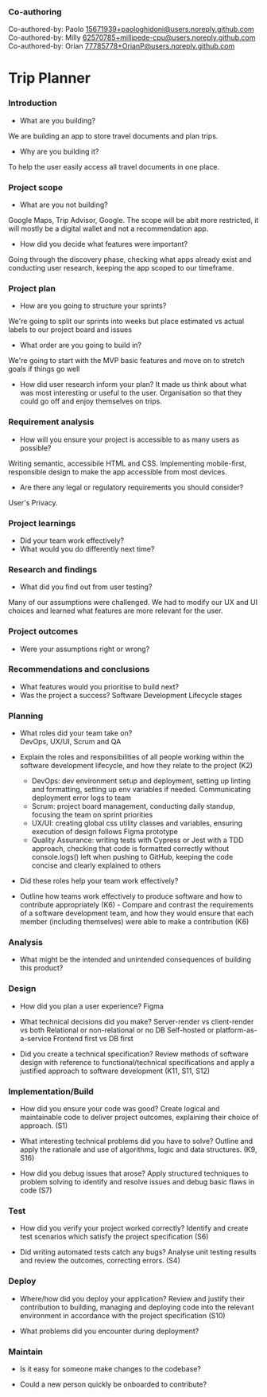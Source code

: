 ### Co-authoring

Co-authored-by: Paolo <15671939+paologhidoni@users.noreply.github.com>
Co-authored-by: Milly <62570785+millipede-cpu@users.noreply.github.com>
Co-authored-by: Orian <77785778+OrianP@users.noreply.github.com>

# Trip Planner

### Introduction

- What are you building?

We are building an app to store travel documents and plan trips.

- Why are you building it?

To help the user easily access all travel documents in one place.

### Project scope

- What are you not building?

Google Maps, Trip Advisor, Google. The scope will be abit more restricted, it will mostly be a digital wallet and not a recommendation app.

- How did you decide what features were important?

Going through the discovery phase, checking what apps already exist and conducting user research, keeping the app scoped to our timeframe.

### Project plan

- How are you going to structure your sprints?

We're going to split our sprints into weeks but place estimated vs actual labels to our project board and issues

- What order are you going to build in?

We're going to start with the MVP basic features and move on to stretch goals if things go well

- How did user research inform your plan?
  It made us think about what was most interesting or useful to the user. Organisation so that they could go off and enjoy themselves on trips.

### Requirement analysis

- How will you ensure your project is accessible to as many users as possible?

Writing semantic, accessibile HTML and CSS. Implementing mobile-first, responsible design to make the app accessible from most devices.

- Are there any legal or regulatory requirements you should consider?

User's Privacy.

### Project learnings

- Did your team work effectively?
- What would you do differently next time?

### Research and findings

- What did you find out from user testing?

Many of our assumptions were challenged.
We had to modify our UX and UI choices and learned what features are more relevant for the user.

### Project outcomes

- Were your assumptions right or wrong?

### Recommendations and conclusions

- What features would you prioritise to build next?
- Was the project a success?
  Software Development Lifecycle stages

### Planning

- What roles did your team take on?  
  DevOps, UX/UI, Scrum and QA

- Explain the roles and responsibilities of all people working within the software development lifecycle, and how they relate to the project (K2)

  - DevOps: dev environment setup and deployment, setting up linting and formatting, setting up env variables if needed. Communicating deployment error logs to team
  - Scrum: project board management, conducting daily standup, focusing the team on sprint priorities
  - UX/UI: creating global css utility classes and variables, ensuring execution of design follows Figma prototype
  - Quality Assurance: writing tests with Cypress or Jest with a TDD approach, checking that code is formatted correctly without console.logs() left when pushing to GitHub, keeping the code concise and clearly explained to others

- Did these roles help your team work effectively?
- Outline how teams work effectively to produce software and how to contribute appropriately (K6) - Compare and contrast the requirements of a software development team, and how they would ensure that each member (including themselves) were able to make a contribution (K6)

### Analysis

- What might be the intended and unintended consequences of building this product?

### Design

- How did you plan a user experience?
  Figma
- What technical decisions did you make?
  Server-render vs client-render vs both
  Relational or non-relational or no DB
  Self-hosted or platform-as-a-service
  Frontend first vs DB first

- Did you create a technical specification?
  Review methods of software design with reference to functional/technical specifications and apply a justified approach to software development (K11, S11, S12)

### Implementation/Build

- How did you ensure your code was good?
  Create logical and maintainable code to deliver project outcomes, explaining their choice of approach. (S1)

- What interesting technical problems did you have to solve?
  Outline and apply the rationale and use of algorithms, logic and data structures. (K9, S16)

- How did you debug issues that arose?
  Apply structured techniques to problem solving to identify and resolve issues and debug basic flaws in code (S7)

### Test

- How did you verify your project worked correctly?
  Identify and create test scenarios which satisfy the project specification (S6)

- Did writing automated tests catch any bugs?
  Analyse unit testing results and review the outcomes, correcting errors. (S4)

### Deploy

- Where/how did you deploy your application?
  Review and justify their contribution to building, managing and deploying code into the relevant environment in accordance with the project specification (S10)

- What problems did you encounter during deployment?

### Maintain

- Is it easy for someone make changes to the codebase?

- Could a new person quickly be onboarded to contribute?
